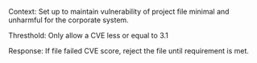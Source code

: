 Context:
    Set up to maintain vulnerability of project file minimal and unharmful for the corporate system.
    
Thresthold:
    Only allow a CVE less or equal to 3.1

Response:
    If file failed CVE score, reject the file until requirement is met.
